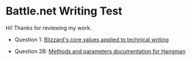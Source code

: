 # Battle.net Writing Test

Hi! Thanks for reviewing my work.

- Question 1: [Blizzard's core values applied to technical writing](core-values)

- Question 2B: [Methods and parameters documentation for Hangman](hangman-methods)
